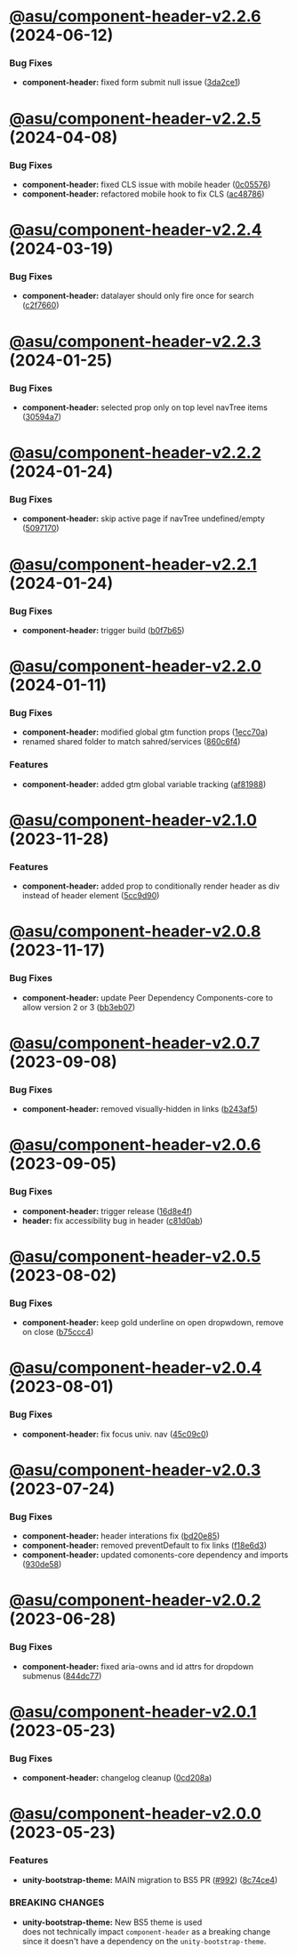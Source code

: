 # [@asu/component-header-v2.2.6](https://github.com/asu/asu-unity-stack/compare/@asu/component-header-v2.2.5...@asu/component-header-v2.2.6) (2024-06-12)


### Bug Fixes

* **component-header:** fixed form submit null issue ([3da2ce1](https://github.com/asu/asu-unity-stack/commit/3da2ce1002cd8865c6cb29d74ea7c09087d9a17b))

# [@asu/component-header-v2.2.5](https://github.com/asu/asu-unity-stack/compare/@asu/component-header-v2.2.4...@asu/component-header-v2.2.5) (2024-04-08)


### Bug Fixes

* **component-header:** fixed CLS issue with mobile header ([0c05576](https://github.com/asu/asu-unity-stack/commit/0c05576f16adc2e4ff73da71b193e5fcf1b29abf))
* **component-header:** refactored mobile hook to fix CLS ([ac48786](https://github.com/asu/asu-unity-stack/commit/ac487868db337180efe39b8b53ad05257dd35616))

# [@asu/component-header-v2.2.4](https://github.com/asu/asu-unity-stack/compare/@asu/component-header-v2.2.3...@asu/component-header-v2.2.4) (2024-03-19)


### Bug Fixes

* **component-header:** datalayer should only fire once for search ([c2f7660](https://github.com/asu/asu-unity-stack/commit/c2f7660f9f1ee4be7f67aa886af9812919de0502))

# [@asu/component-header-v2.2.3](https://github.com/asu/asu-unity-stack/compare/@asu/component-header-v2.2.2...@asu/component-header-v2.2.3) (2024-01-25)


### Bug Fixes

* **component-header:** selected prop only on top level navTree items ([30594a7](https://github.com/asu/asu-unity-stack/commit/30594a713b829f20af181aceb23dbe56fb778914))

# [@asu/component-header-v2.2.2](https://github.com/asu/asu-unity-stack/compare/@asu/component-header-v2.2.1...@asu/component-header-v2.2.2) (2024-01-24)


### Bug Fixes

* **component-header:** skip active page if navTree undefined/empty ([5097170](https://github.com/asu/asu-unity-stack/commit/509717057defaa96bb11c19acc81fdb27e53e8c0))

# [@asu/component-header-v2.2.1](https://github.com/asu/asu-unity-stack/compare/@asu/component-header-v2.2.0...@asu/component-header-v2.2.1) (2024-01-24)


### Bug Fixes

* **component-header:** trigger build ([b0f7b65](https://github.com/asu/asu-unity-stack/commit/b0f7b6506d0bbc687f75f959decf583509141e9f))

# [@asu/component-header-v2.2.0](https://github.com/asu/asu-unity-stack/compare/@asu/component-header-v2.1.0...@asu/component-header-v2.2.0) (2024-01-11)


### Bug Fixes

* **component-header:** modified global gtm function props ([1ecc70a](https://github.com/asu/asu-unity-stack/commit/1ecc70ada5a80586ce658dab44b41cd7b6ad5778))
* renamed shared folder to match sahred/services ([860c6f4](https://github.com/asu/asu-unity-stack/commit/860c6f44d42119956cbaa36d8c9d8798613c76fa))


### Features

* **component-header:** added gtm global variable tracking ([af81988](https://github.com/asu/asu-unity-stack/commit/af8198840da386a9268ecdcb8c1a891284c2175e))

# [@asu/component-header-v2.1.0](https://github.com/asu/asu-unity-stack/compare/@asu/component-header-v2.0.8...@asu/component-header-v2.1.0) (2023-11-28)


### Features

* **component-header:** added prop to conditionally render header as div instead of header element ([5cc9d90](https://github.com/asu/asu-unity-stack/commit/5cc9d907481de814659da62c06e2ad5f11bfe60e))

# [@asu/component-header-v2.0.8](https://github.com/asu/asu-unity-stack/compare/@asu/component-header-v2.0.7...@asu/component-header-v2.0.8) (2023-11-17)


### Bug Fixes

* **component-header:** update Peer Dependency Components-core to allow version 2 or 3 ([bb3eb07](https://github.com/asu/asu-unity-stack/commit/bb3eb07e50f4811d3a78d38c4304a3a45b3568c7))

# [@asu/component-header-v2.0.7](https://github.com/asu/asu-unity-stack/compare/@asu/component-header-v2.0.6...@asu/component-header-v2.0.7) (2023-09-08)


### Bug Fixes

* **component-header:** removed visually-hidden in links ([b243af5](https://github.com/asu/asu-unity-stack/commit/b243af50a5bf1147dc14ddc38367586948010368))

# [@asu/component-header-v2.0.6](https://github.com/asu/asu-unity-stack/compare/@asu/component-header-v2.0.5...@asu/component-header-v2.0.6) (2023-09-05)


### Bug Fixes

* **component-header:** trigger release ([16d8e4f](https://github.com/asu/asu-unity-stack/commit/16d8e4fc8443d1ac44d1c983fa91265c5f670a64))
* **header:** fix accessibility bug in header ([c81d0ab](https://github.com/asu/asu-unity-stack/commit/c81d0ab78e77f500a222535d56bae0b49aca8d76))

# [@asu/component-header-v2.0.5](https://github.com/asu/asu-unity-stack/compare/@asu/component-header-v2.0.4...@asu/component-header-v2.0.5) (2023-08-02)


### Bug Fixes

* **component-header:** keep gold underline on open dropwdown, remove on close ([b75ccc4](https://github.com/asu/asu-unity-stack/commit/b75ccc4b763d6e116aa9cb17dffa9b2bf5157e96))

# [@asu/component-header-v2.0.4](https://github.com/asu/asu-unity-stack/compare/@asu/component-header-v2.0.3...@asu/component-header-v2.0.4) (2023-08-01)


### Bug Fixes

* **component-header:** fix focus univ. nav ([45c09c0](https://github.com/asu/asu-unity-stack/commit/45c09c0d25d1e5f6830e0729240aad04f78dd734))

# [@asu/component-header-v2.0.3](https://github.com/asu/asu-unity-stack/compare/@asu/component-header-v2.0.2...@asu/component-header-v2.0.3) (2023-07-24)


### Bug Fixes

* **component-header:** header interations fix ([bd20e85](https://github.com/asu/asu-unity-stack/commit/bd20e85cbd81ec6b915d57357d92f799632df83e))
* **component-header:** removed preventDefault to fix links ([f18e6d3](https://github.com/asu/asu-unity-stack/commit/f18e6d316ac2fcf6fd754abc5a9c00360e25cc4a))
* **component-header:** updated comonents-core dependency and imports ([930de58](https://github.com/asu/asu-unity-stack/commit/930de5829824601058bb1ef4e3b413d8356cba4e))

# [@asu/component-header-v2.0.2](https://github.com/asu/asu-unity-stack/compare/@asu/component-header-v2.0.1...@asu/component-header-v2.0.2) (2023-06-28)


### Bug Fixes

* **component-header:** fixed aria-owns and id attrs for dropdown submenus ([844dc77](https://github.com/asu/asu-unity-stack/commit/844dc77c0dd8ae0f7fa0fd5da28471aea67895bb))

# [@asu/component-header-v2.0.1](https://github.com/asu/asu-unity-stack/compare/@asu/component-header-v2.0.0...@asu/component-header-v2.0.1) (2023-05-23)


### Bug Fixes

* **component-header:** changelog cleanup ([0cd208a](https://github.com/asu/asu-unity-stack/commit/0cd208aa154e937962d4cb82c1479b486c3f0b64))

# [@asu/component-header-v2.0.0](https://github.com/asu/asu-unity-stack/compare/@asu/component-header-v1.3.0...@asu/component-header-v2.0.0) (2023-05-23)


### Features

* **unity-bootstrap-theme:** MAIN migration to BS5 PR ([#992](https://github.com/asu/asu-unity-stack/issues/992)) ([8c74ce4](https://github.com/asu/asu-unity-stack/commit/8c74ce4dc65278839b207b9ae895ea76e8e2195d))


### BREAKING CHANGES

* **unity-bootstrap-theme:** New BS5 theme is used<br>
does not technically impact `component-header` as a breaking change since it
doesn't have a dependency on the `unity-bootstrap-theme`.
